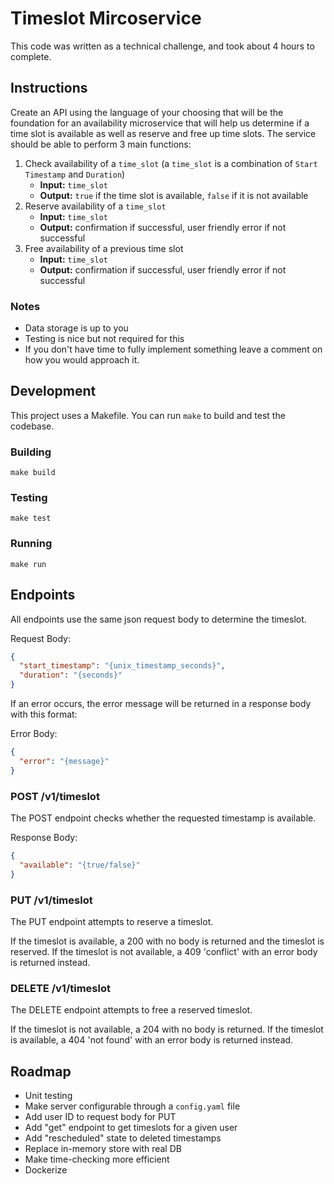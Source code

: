 # Timeslot Mircoservice
This code was written as a technical challenge, and took about 4 hours to complete.

## Instructions
Create an API using the language of your choosing that will be the foundation for an availability microservice that will help us determine if a time slot is available as well as reserve and free up time slots.
The service should be able to perform 3 main functions:

1. Check availability of a `time_slot` (a `time_slot` is a combination of `Start Timestamp` and `Duration`)
   - **Input:** `time_slot`
   - **Output:** `true` if the time slot is available, `false` if it is not available
2. Reserve availability of a `time_slot`
   - **Input:** `time_slot`
   - **Output:** confirmation if successful, user friendly error if not successful
3. Free availability of a previous time slot
   - **Input:** `time_slot`
   - **Output:** confirmation if successful, user friendly error if not successful

### Notes
- Data storage is up to you
- Testing is nice but not required for this
- If you don't have time to fully implement something leave a comment on how you would approach it.

## Development
This project uses a Makefile. You can run `make` to build and test the codebase.

### Building
`make build`

### Testing
`make test`

### Running
`make run`

## Endpoints
All endpoints use the same json request body to determine the timeslot.

Request Body:
```json
{
  "start_timestamp": "{unix_timestamp_seconds}",
  "duration": "{seconds}"
}
```

If an error occurs, the error message will be returned in a response body with this format:

Error Body:
```json
{
  "error": "{message}"
}
```

### POST /v1/timeslot
The POST endpoint checks whether the requested timestamp is available.

Response Body:
```json
{
  "available": "{true/false}"
}
```

### PUT /v1/timeslot
The PUT endpoint attempts to reserve a timeslot.

If the timeslot is available, a 200 with no body is returned and the timeslot is reserved.
If the timeslot is not available, a 409 'conflict' with an error body is returned instead.

### DELETE /v1/timeslot
The DELETE endpoint attempts to free a reserved timeslot.

If the timeslot is not available, a 204 with no body is returned.
If the timeslot is available, a 404 'not found' with an error body is returned instead.

## Roadmap
+ Unit testing
+ Make server configurable through a `config.yaml` file
+ Add user ID to request body for PUT
+ Add "get" endpoint to get timeslots for a given user
+ Add "rescheduled" state to deleted timestamps
+ Replace in-memory store with real DB
+ Make time-checking more efficient
+ Dockerize

